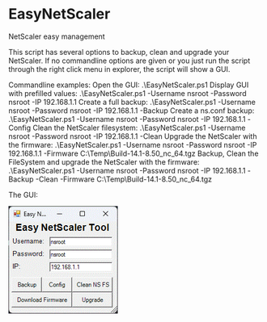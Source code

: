 # EasyNetScaler
NetScaler easy management

This script has several options to backup, clean and upgrade your NetScaler. If no commandline options are given or you just run the script through the right click menu in explorer, the script will show a GUI.

Commandline examples:
Open the GUI: .\EasyNetScaler.ps1
Display GUI with prefilled values: .\EasyNetScaler.ps1 -Username nsroot -Password nsroot -IP 192.168.1.1
Create a full backup: .\EasyNetScaler.ps1 -Username nsroot -Password nsroot -IP 192.168.1.1 -Backup
Create a ns.conf backup: .\EasyNetScaler.ps1 -Username nsroot -Password nsroot -IP 192.168.1.1 -Config
Clean the NetScaler filesystem: .\EasyNetScaler.ps1 -Username nsroot -Password nsroot -IP 192.168.1.1 -Clean
Upgrade the NetScaler with the firmware: .\EasyNetScaler.ps1 -Username nsroot -Password nsroot -IP 192.168.1.1 -Firmware C:\Temp\Build-14.1-8.50_nc_64.tgz
Backup, Clean the FileSystem and upgrade the NetScaler with the firmware: .\EasyNetScaler.ps1 -Username nsroot -Password nsroot -IP 192.168.1.1 -Backup -Clean -Firmware C:\Temp\Build-14.1-8.50_nc_64.tgz

The GUI:

![EasyNetScaler.ps1 screenshot](https://github.com/hpmillaard/EasyNetScaler/blob/main/EasyNetScaler.gif?raw=true)
